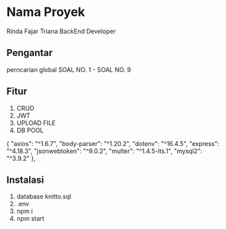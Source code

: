 # Nama Proyek

Rinda Fajar Triana
BackEnd Developer

## Pengantar

perncarian global SOAL NO. 1 - SOAL NO. 9

## Fitur

1. CRUD
2. JWT
3. UPLOAD FILE
4. DB POOL

{
"axios": "^1.6.7",
"body-parser": "^1.20.2",
"dotenv": "^16.4.5",
"express": "^4.18.3",
"jsonwebtoken": "^9.0.2",
"multer": "^1.4.5-lts.1",
"mysql2": "^3.9.2"
},

## Instalasi

1. database knitto.sql
2. .env
3. npm i
4. npm start
